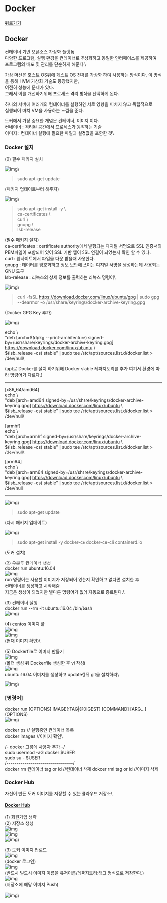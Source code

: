 # Docker

[뒤로가기](../../)

## Docker

컨테이너 기반 오픈소스 가상화 플랫폼\
다양한 프로그램, 실행 환경을 컨테이너로 추상화하고 동일한 인터페이스를 제공하여\
프로그램의 배포 및 관리를 단순하게 해준다.\


가상 머신은 호스트 OS위에 게스트 OS 전체를 가상화 하여 사용하는 방식이다. 이 방식을 통해 HVM 가상화 기술도 등장했지만,\
여전히 성능에 문제가 있다.\
그래서 이를 개선하기위해 프로세스 격리 방식을 선택하게 된다.

하나의 서버에 여러개의 컨테이너를 실행하면 서로 영향을 미치지 않고 독립적으로\
실행되어 마치 VM을 사용하는 느낌을 준다.

도커에서 가장 중요한 개념은 컨테이너, 이미지 이다.\
컨네이너 : 격리된 공간에서 프로세스가 동작하는 기술\
이미지 : 컨테이너 실행에 필요한 파일과 설정값을 포함한 것\


### Docker 설치

(0) 필수 패키지 설치

![img](../Img/docker1.png)\


> sudo apt-get update

(패키지 업데이트부터 해주자)

![img](../Img/docker2.png)\


> sudo apt-get install -y \\\
> ca-certificates \\\
> curl \\\
> gnupg \\\
> lsb-release

(필수 패키지 설치)\
ca-certificates : certificate authority에서 발행되는 디지털 서명으로 SSL 인증서의 PEM파일이 포함되어 있어 SSL 기반 앱이 SSL 연결이 되었는지 확인 할 수 있다.\
curl : 웹사이트에서 파일을 다운 받을때 사용한다.\
gnupg : 데이터를 암호화하고 정보 보안에 쓰이는 디지털 서명을 생성하는데 사용되는 GNU 도구\
lsb-release : 리눅스의 상세 정보를 출력하는 리눅스 명령어\


![img](../Img/docker12.png)\


> curl -fsSL https://download.docker.com/linux/ubuntu/gpg | sudo gpg --dearmor -o /usr/share/keyrings/docker-archive-keyring.gpg

(Docker GPG Key 추가)

![img](../Img/docker13.png)\


echo \\\
"deb \[arch=$(dpkg --print-architecture) signed-by=/usr/share/keyrings/docker-archive-keyring.gpg] https://download.docker.com/linux/ubuntu \\\
$(lsb\_release -cs) stable" | sudo tee /etc/apt/sources.list.d/docker.list > /dev/null\


(apt로 Docker를 설치 하기위해 Docker stable 레파지토리를 추가 여기서 환경에 따라 명령어가 다르다.)

***

\[x86\_64/amd64]\
echo \\\
"deb \[arch=amd64 signed-by=/usr/share/keyrings/docker-archive-keyring.gpg] https://download.docker.com/linux/ubuntu \\\
$(lsb\_release -cs) stable" | sudo tee /etc/apt/sources.list.d/docker.list > /dev/null\


\[armhf]\
echo \\\
"deb \[arch=armhf signed-by=/usr/share/keyrings/docker-archive-keyring.gpg] https://download.docker.com/linux/ubuntu \\\
$(lsb\_release -cs) stable" | sudo tee /etc/apt/sources.list.d/docker.list > /dev/null\


\[arm64]\
echo \\\
"deb \[arch=arm64 signed-by=/usr/share/keyrings/docker-archive-keyring.gpg] https://download.docker.com/linux/ubuntu \\\
$(lsb\_release -cs) stable" | sudo tee /etc/apt/sources.list.d/docker.list > /dev/null

***

![img](../Img/docker1.png)\


> sudo apt-get update

(다시 패키지 업데이트)

![img](../Img/docker14.png)\


> sudo apt-get install -y docker-ce docker-ce-cli containerd.io

(도커 설치)

(2) 우분투 컨테이너 생성\
docker run ubuntu:16.04\
![img](../Img/docker4.png)\
run 명령어는 사용할 이미지가 저장되어 있는지 확인하고 없다면 설치한 후\
컨테이너를 생성하고 시작해줌\
지금은 생성이 되었지만 별다른 명령어가 없어 자동으로 종료된다.\


(3) 컨테이너 실행\
docker run --rm -it ubuntu:16.04 /bin/bash\
![img](../Img/docker5.png)\


(4) centos 이미지 풀\
![img](../Img/docker6.png)\
![img](../Img/docker7.png)\
(현재 이미지 확인)\


(5) Dockerfile로 이미지 만들기\
![img](../Img/docker8.png)\
(폴더 생성 뒤 Dockerfile 생성한 후 vi 작성)\
![img](../Img/docker9.png)\
ubuntu:16.04 이미지를 생성하고 update한뒤 git을 설치하라\


![img](../Img/docker10.png)\


### \[명령어] 

docker run \[OPTIONS] IMAGE\[:TAG|@DIGEST] \[COMMAND] \[ARG...]\
(OPTIONS)\
![img](../Img/docker3.png)\


docker ps // 실행중인 컨테이너 목록\
docker images //이미지 확인\


/- docker 그룹에 사용자 추가 -/\
sudo usermod -aG docker $USER\
sudo su - $USER\
/---------------------------------/\
docker rm 컨테이너 tag or id //컨테이너 삭제 dokcer rmi tag or id //이미지 삭제

### Docker Hub

자신이 만든 도커 이미지를 저장할 수 있는 클라우드 저장소\


#### [Docker Hub](https://hub.docker.com/)

(1) 회원가입 생략\
(2) 저장소 생성\
![img](../Img/hub1.png)\
![img](../Img/hub2.png)\
![img](../Img/hub3.png)\


(3) 도커 이미지 업로드\
![img](../Img/hub4.png)\
(docker 로그인)\
![img](../Img/hub5.png)\
(반드시 빌드시 이미지 이름을 유저이름/레파지토리:태그 형식으로 저장한다.)\
![img](../Img/hub6.png)\
(저장소에 해당 이미지 Push)\
\
![img](../Img/hub7.png)\
